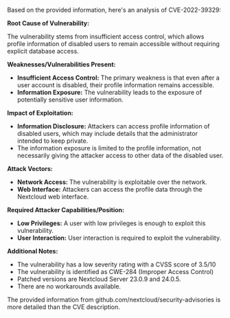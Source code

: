 Based on the provided information, here's an analysis of CVE-2022-39329:

**Root Cause of Vulnerability:**

The vulnerability stems from insufficient access control, which allows profile information of disabled users to remain accessible without requiring explicit database access.

**Weaknesses/Vulnerabilities Present:**

*   **Insufficient Access Control:**  The primary weakness is that even after a user account is disabled, their profile information remains accessible.
*   **Information Exposure:** The vulnerability leads to the exposure of potentially sensitive user information.

**Impact of Exploitation:**

*   **Information Disclosure:** Attackers can access profile information of disabled users, which may include details that the administrator intended to keep private.
*   The information exposure is limited to the profile information, not necessarily giving the attacker access to other data of the disabled user.

**Attack Vectors:**

*   **Network Access:** The vulnerability is exploitable over the network.
*   **Web Interface:** Attackers can access the profile data through the Nextcloud web interface.

**Required Attacker Capabilities/Position:**

*   **Low Privileges:** A user with low privileges is enough to exploit this vulnerability.
*   **User Interaction:** User interaction is required to exploit the vulnerability.

**Additional Notes:**

*   The vulnerability has a low severity rating with a CVSS score of 3.5/10
*   The vulnerability is identified as CWE-284 (Improper Access Control)
*   Patched versions are Nextcloud Server 23.0.9 and 24.0.5.
*   There are no workarounds available.

The provided information from github.com/nextcloud/security-advisories is more detailed than the CVE description.